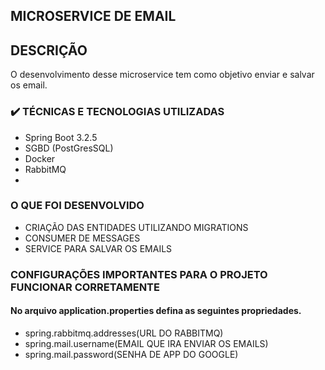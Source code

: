 ## MICROSERVICE DE EMAIL

## DESCRIÇÃO
O desenvolvimento desse microservice tem como objetivo enviar e salvar os email.

### ✔️ TÉCNICAS E TECNOLOGIAS UTILIZADAS
- Spring Boot 3.2.5
- SGBD (PostGresSQL)
- Docker
- RabbitMQ
- 
### O QUE FOI DESENVOLVIDO
- CRIAÇÃO DAS ENTIDADES UTILIZANDO MIGRATIONS
- CONSUMER DE MESSAGES
- SERVICE PARA SALVAR OS EMAILS

### CONFIGURAÇÕES IMPORTANTES PARA O PROJETO FUNCIONAR CORRETAMENTE

#### No arquivo application.properties defina as seguintes propriedades.

- spring.rabbitmq.addresses(URL DO RABBITMQ)
- spring.mail.username(EMAIL QUE IRA ENVIAR OS EMAILS)
- spring.mail.password(SENHA DE APP DO GOOGLE)
